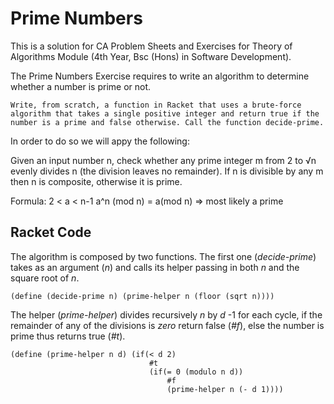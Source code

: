 # Prime Numbers

This is a solution for CA Problem Sheets and Exercises for Theory of Algorithms Module (4th Year, Bsc (Hons) in Software Development). 

The Prime Numbers Exercise requires to write an algorithm to determine whether a number is prime or not.

```Write, from scratch, a function in Racket that uses a brute-force algorithm that takes a single positive integer and return true if the number is a prime and false otherwise. Call the function decide-prime.```

In order to do so we will appy the following:

Given an input number n, check whether any prime integer m from 2 to √n evenly divides n (the division leaves no remainder). If n is divisible by any m then n is composite, otherwise it is prime.


 Formula: 2 < a < n-1 a^n (mod n) = a(mod n)  => most likely a prime


## Racket Code

The algorithm is composed by two functions. The first one (*decide-prime*) takes as an argument (*n*) and calls its helper passing in both *n* and the square root of *n*.


``` 
(define (decide-prime n) (prime-helper n (floor (sqrt n))))
``` 

The helper (*prime-helper*) divides recursively *n* by *d* -1 for each cycle, if the remainder of any of the divisions is *zero* return false (*#f*), else the number is prime thus returns true (*#t*).

 ``` 
 (define (prime-helper n d) (if(< d 2) 
                                #t 
                                (if(= 0 (modulo n d)) 
                                    #f 
                                    (prime-helper n (- d 1)))) 
```
